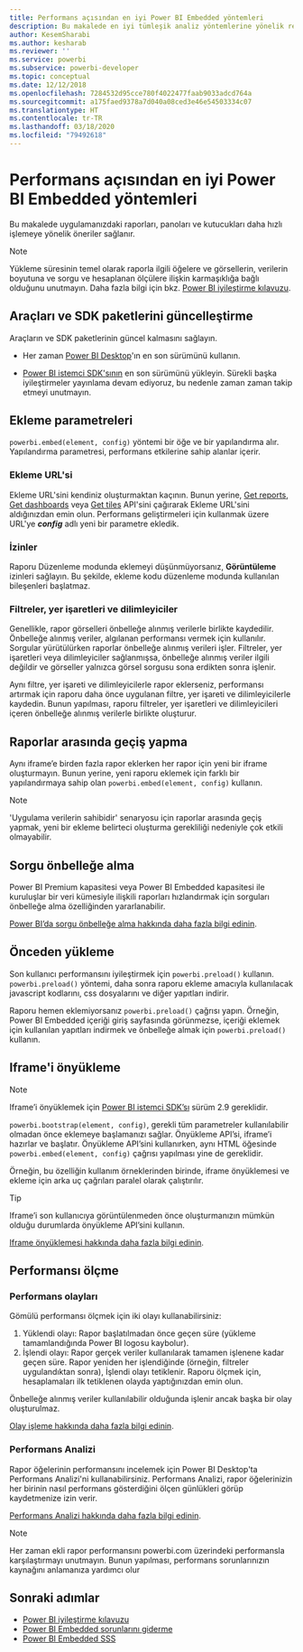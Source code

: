 ```yaml
---
title: Performans açısından en iyi Power BI Embedded yöntemleri
description: Bu makalede en iyi tümleşik analiz yöntemlerine yönelik rehberlik sağlanır
author: KesemSharabi
ms.author: kesharab
ms.reviewer: ''
ms.service: powerbi
ms.subservice: powerbi-developer
ms.topic: conceptual
ms.date: 12/12/2018
ms.openlocfilehash: 7284532d95cce780f4022477faab9033adcd764a
ms.sourcegitcommit: a175faed9378a7d040a08ced3e46e54503334c07
ms.translationtype: HT
ms.contentlocale: tr-TR
ms.lasthandoff: 03/18/2020
ms.locfileid: "79492618"
---
```

# <a name="power-bi-embedded-performance-best-practices"></a>Performans açısından en iyi Power BI Embedded yöntemleri

Bu makalede uygulamanızdaki raporları, panoları ve kutucukları daha hızlı işlemeye yönelik öneriler sağlanır.

> [!Note]
> Yükleme süresinin temel olarak raporla ilgili öğelere ve görsellerin, verilerin boyutuna ve sorgu ve hesaplanan ölçülere ilişkin karmaşıklığa bağlı olduğunu unutmayın. Daha fazla bilgi için bkz. [Power BI iyileştirme kılavuzu](../../guidance/power-bi-optimization.md).

## <a name="update-tools-and-sdk-packages"></a>Araçları ve SDK paketlerini güncelleştirme

Araçların ve SDK paketlerinin güncel kalmasını sağlayın.

* Her zaman [Power BI Desktop](https://powerbi.microsoft.com/desktop/)'ın en son sürümünü kullanın.

* [Power BI istemci SDK'sının](https://github.com/Microsoft/PowerBI-JavaScript) en son sürümünü yükleyin. Sürekli başka iyileştirmeler yayınlama devam ediyoruz, bu nedenle zaman zaman takip etmeyi unutmayın.

## <a name="embed-parameters"></a>Ekleme parametreleri

`powerbi.embed(element, config)` yöntemi bir öğe ve bir yapılandırma alır. Yapılandırma parametresi, performans etkilerine sahip alanlar içerir.

### <a name="embed-url"></a>Ekleme URL'si

Ekleme URL'sini kendiniz oluşturmaktan kaçının. Bunun yerine, [Get reports](/rest/api/power-bi/reports/getreportsingroup), [Get dashboards](/rest/api/power-bi/dashboards/getdashboardsingroup) veya [Get tiles](/rest/api/power-bi/dashboards/gettilesingroup) API'sini çağırarak Ekleme URL'sini aldığınızdan emin olun. Performans geliştirmeleri için kullanmak üzere URL'ye **_config_** adlı yeni bir parametre ekledik.

### <a name="permissions"></a>İzinler

Raporu Düzenleme modunda eklemeyi düşünmüyorsanız, **Görüntüleme** izinleri sağlayın. Bu şekilde, ekleme kodu düzenleme modunda kullanılan bileşenleri başlatmaz.

### <a name="filters-bookmarks-and-slicers"></a>Filtreler, yer işaretleri ve dilimleyiciler

Genellikle, rapor görselleri önbelleğe alınmış verilerle birlikte kaydedilir. Önbelleğe alınmış veriler, algılanan performansı vermek için kullanılır. Sorgular yürütülürken raporlar önbelleğe alınmış verileri işler. Filtreler, yer işaretleri veya dilimleyiciler sağlanmışsa, önbelleğe alınmış veriler ilgili değildir ve görseller yalnızca görsel sorgusu sona erdikten sonra işlenir.

Aynı filtre, yer işareti ve dilimleyicilerle rapor eklerseniz, performansı artırmak için raporu daha önce uygulanan filtre, yer işareti ve dilimleyicilerle kaydedin. Bunun yapılması, raporu filtreler, yer işaretleri ve dilimleyicileri içeren önbelleğe alınmış verilerle birlikte oluşturur.

## <a name="switching-between-reports"></a>Raporlar arasında geçiş yapma

Aynı iframe’e birden fazla rapor eklerken her rapor için yeni bir iframe oluşturmayın. Bunun yerine, yeni raporu eklemek için farklı bir yapılandırmaya sahip olan `powerbi.embed(element, config)` kullanın.

> [!NOTE]
> 'Uygulama verilerin sahibidir' senaryosu için raporlar arasında geçiş yapmak, yeni bir ekleme belirteci oluşturma gerekliliği nedeniyle çok etkili olmayabilir.

## <a name="query-caching"></a>Sorgu önbelleğe alma

Power BI Premium kapasitesi veya Power BI Embedded kapasitesi ile kuruluşlar bir veri kümesiyle ilişkili raporları hızlandırmak için sorguları önbelleğe alma özelliğinden yararlanabilir.

[Power BI’da sorgu önbelleğe alma hakkında daha fazla bilgi edinin](../../power-bi-query-caching.md).

## <a name="preload"></a>Önceden yükleme

Son kullanıcı performansını iyileştirmek için `powerbi.preload()` kullanın. `powerbi.preload()` yöntemi, daha sonra raporu ekleme amacıyla kullanılacak javascript kodlarını, css dosyalarını ve diğer yapıtları indirir.

Raporu hemen eklemiyorsanız `powerbi.preload()` çağrısı yapın. Örneğin, Power BI Embedded içeriği giriş sayfasında görünmezse, içeriği eklemek için kullanılan yapıtları indirmek ve önbelleğe almak için `powerbi.preload()` kullanın.

## <a name="bootstrapping-the-iframe"></a>Iframe'i önyükleme

> [!NOTE]
> Iframe’i önyüklemek için [Power BI istemci SDK’sı](https://github.com/Microsoft/PowerBI-JavaScript) sürüm 2.9 gereklidir.

`powerbi.bootstrap(element, config)`, gerekli tüm parametreler kullanılabilir olmadan önce eklemeye başlamanızı sağlar. Önyükleme API’si, iframe’i hazırlar ve başlatır.
Önyükleme API’sini kullanırken, aynı HTML öğesinde `powerbi.embed(element, config)` çağrısı yapılması yine de gereklidir.

Örneğin, bu özelliğin kullanım örneklerinden birinde, iframe önyüklemesi ve ekleme için arka uç çağrıları paralel olarak çalıştırılır.
> [!TIP]
> Iframe’i son kullanıcıya görüntülenmeden önce oluşturmanızın mümkün olduğu durumlarda önyükleme API’sini kullanın.

[Iframe önyüklemesi hakkında daha fazla bilgi edinin](https://github.com/Microsoft/PowerBI-JavaScript/wiki/Bootstrap-For-Better-Performance).

## <a name="measure-performance"></a>Performansı ölçme

### <a name="performance-events"></a>Performans olayları

Gömülü performansı ölçmek için iki olayı kullanabilirsiniz:

1. Yüklendi olayı: Rapor başlatılmadan önce geçen süre (yükleme tamamlandığında Power BI logosu kaybolur).
2. İşlendi olayı: Rapor gerçek veriler kullanılarak tamamen işlenene kadar geçen süre. Rapor yeniden her işlendiğinde (örneğin, filtreler uygulandıktan sonra), İşlendi olayı tetiklenir. Raporu ölçmek için, hesaplamaları ilk tetiklenen olayda yaptığınızdan emin olun.

Önbelleğe alınmış veriler kullanılabilir olduğunda işlenir ancak başka bir olay oluşturulmaz.

[Olay işleme hakkında daha fazla bilgi edinin](https://github.com/Microsoft/PowerBI-JavaScript/wiki/Handling-Events).

### <a name="performance-analyzer"></a>Performans Analizi

Rapor öğelerinin performansını incelemek için Power BI Desktop'ta Performans Analizi'ni kullanabilirsiniz.
Performans Analizi, rapor öğelerinizin her birinin nasıl performans gösterdiğini ölçen günlükleri görüp kaydetmenize izin verir.

[Performans Analizi hakkında daha fazla bilgi edinin](../../desktop-performance-analyzer.md).

> [!NOTE]
> Her zaman ekli rapor performansını powerbi.com üzerindeki performansla karşılaştırmayı unutmayın. Bunun yapılması, performans sorunlarınızın kaynağını anlamanıza yardımcı olur

## <a name="next-steps"></a>Sonraki adımlar

* [Power BI iyileştirme kılavuzu](../../guidance/power-bi-optimization.md)
* [Power BI Embedded sorunlarını giderme](embedded-troubleshoot.md)
* [Power BI Embedded SSS](embedded-faq.md)

